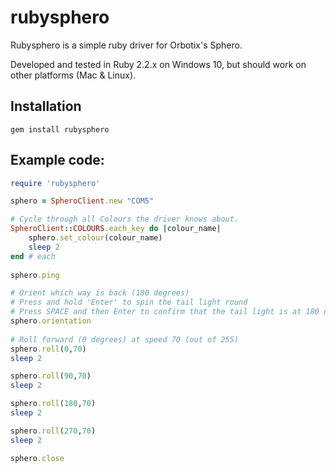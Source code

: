 # rubysphero

Rubysphero is a simple ruby driver for Orbotix's Sphero.

Developed and tested in Ruby 2.2.x on Windows 10, but should work on other platforms (Mac & Linux).

## Installation
```gem install rubysphero```

## Example code:
```Ruby 
require 'rubysphero'

sphero = SpheroClient.new "COM5"  

# Cycle through all Colours the driver knows about.
SpheroClient::COLOURS.each_key do |colour_name|
	sphero.set_colour(colour_name)
	sleep 2
end # each	
	
sphero.ping

# Orient which way is back (180 degrees)
# Press and hold 'Enter' to spin the tail light round
# Press SPACE and then Enter to confirm that the tail light is at 180 degrees
sphero.orientation
	
# Roll forward (0 degrees) at speed 70 (out of 255)
sphero.roll(0,70)
sleep 2 

sphero.roll(90,70)
sleep 2 

sphero.roll(180,70)
sleep 2 

sphero.roll(270,70)
sleep 2

sphero.close
```